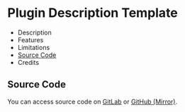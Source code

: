 # Plugin Description Template

* Description
* Features
* Limitations
* [Source Code](#source-code)
* Credits

## Source Code
You can access source code on [GitLab](https://gitlab.com/fentrasLABS/openplanet/tweaker) or [GitHub (Mirror)](https://github.com/fentrasLABS/op-tweaker).
